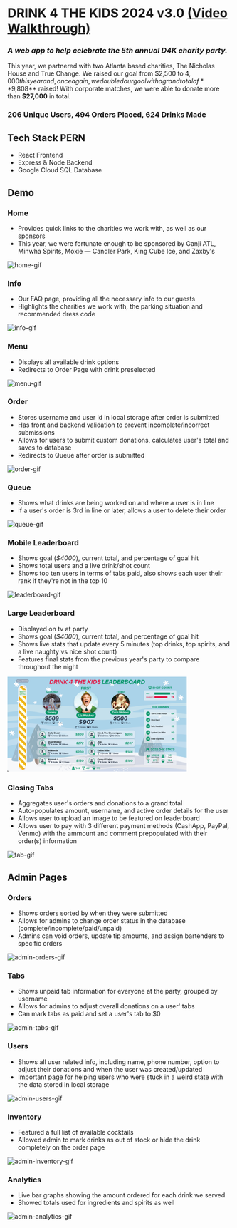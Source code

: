 # DRINK 4 THE KIDS 2024 v3.0 [(Video Walkthrough)]()
### *A web app to help celebrate the 5th annual D4K charity party.*<br>

This year, we partnered with two Atlanta based charities, The Nicholas House and True Change. We raised our goal from $2,500 to $4,000 this year and, once again, we doubled our goal with a grand total of **$9,808** raised! With corporate matches, we were able to donate more than **$27,000** in total.

### **206 Unique Users, 494 Orders Placed, 624 Drinks Made**

## Tech Stack PERN
- React Frontend
- Express & Node Backend
- Google Cloud SQL Database

## Demo

### Home
- Provides quick links to the charities we work with, as well as our sponsors
- This year, we were fortunate enough to be sponsored by Ganji ATL, Minwha Spirits, Moxie — Candler Park, King Cube Ice, and Zaxby's

<img src ="readme-stuff/2024/home.gif" alt="home-gif" width="30%" />

### Info
- Our FAQ page, providing all the necessary info to our guests
- Highlights the charities we work with, the parking situation and recommended dress code

<img src ="readme-stuff/2024/info.gif" alt="info-gif" width="30%" />

### Menu
- Displays all available drink options
- Redirects to Order Page with drink preselected

<img src ="readme-stuff/2024/menu.gif" alt="menu-gif" width="30%" />

### Order
- Stores username and user id in local storage after order is submitted
- Has front and backend validation to prevent incomplete/incorrect submissions
- Allows for users to submit custom donations, calculates user's total and saves to database
- Redirects to Queue after order is submitted

<img src ="readme-stuff/2024/order.gif" alt="order-gif" width="30%" />


### Queue
- Shows what drinks are being worked on and where a user is in line
- If a user's order is 3rd in line or later, allows a user to delete their order

<img src ="readme-stuff/2024/queue.gif" alt="queue-gif" width="30%" />

### Mobile Leaderboard
- Shows goal (*$4000*), current total, and percentage of goal hit
- Shows total users and a live drink/shot count
- Shows top ten users in terms of tabs paid, also shows each user their rank if they're not in the top 10

<img src ="readme-stuff/2024/leaderboard.gif" alt="leaderboard-gif" width="30%" />

### Large Leaderboard
- Displayed on tv at party
- Shows goal (*$4000*), current total, and percentage of goal hit
- Shows live stats that update every 5 minutes (top drinks, top spirits, and a live naughty vs nice shot count)
- Features final stats from the previous year's party to compare throughout the night

<img src ="readme-stuff/2024/jumbotron.png" alt="jumbotron-png" width="80%" />

### Closing Tabs
- Aggregates user's orders and donations to a grand total
- Auto-populates amount, username, and active order details for the user 
- Allows user to upload an image to be featured on leaderboard
- Allows user to pay with 3 different payment methods (CashApp, PayPal, Venmo) with the ammount and comment prepopulated with their order(s) information

<img src ="readme-stuff/2024/tab.gif" alt="tab-gif" width="30%" />

## Admin Pages

### Orders
- Shows orders sorted by when they were submitted
- Allows for admins to change order status in the database (complete/incomplete/paid/unpaid)
- Admins can void orders, update tip amounts, and assign bartenders to specific orders

<img src ="readme-stuff/2024/admin_orders.gif" alt="admin-orders-gif" width="80%" />


### Tabs
- Shows unpaid tab information for everyone at the party, grouped by username
- Allows for admins to adjust overall donations on a user' tabs
- Can mark tabs as paid and set a user's tab to $0

<img src ="readme-stuff/2024/admin_tabs.gif" alt="admin-tabs-gif" width="80%" />

### Users
- Shows all user related info, including name, phone number, option to adjust their donations and when the user was created/updated
- Important page for helping users who were stuck in a weird state with the data stored in local storage

<img src ="readme-stuff/2024/admin_users.gif" alt="admin-users-gif" width="80%" />

### Inventory
- Featured a full list of available cocktails
- Allowed admin to mark drinks as out of stock or hide the drink completely on the order page

<img src ="readme-stuff/2024/admin_inventory.gif" alt="admin-inventory-gif" width="80%" />

### Analytics 
- Live bar graphs showing the amount ordered for each drink we served
- Showed totals used for ingredients and spirits as well
 
<img src ="readme-stuff/2024/admin_analytics.gif" alt="admin-analytics-gif" width="80%" />
